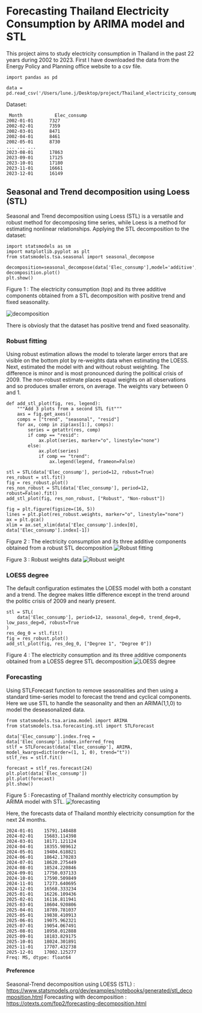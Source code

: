 # Forecasting Thailand Electricity Consumption by ARIMA model and STL

This project aims to study electricity consumption in Thailand in the past 22 years during 2002 to 2023. First I have downloaded the data from the Energy Policy and Planning office website to a csv file.

```
import pandas as pd

data = pd.read_csv('/Users/lune.j/Desktop/project/Thailand_electricity_consumption.csv');data
```
Dataset:
```
 Month	          Elec_consump
2002-01-01		7327
2002-02-01		7359
2002-03-01		8471
2002-04-01		8461
2002-05-01		8730
...	...	...
2023-08-01		17863
2023-09-01		17125
2023-10-01		17180
2023-11-01		16661
2023-12-01		16149
```


## Seasonal and Trend decomposition using Loess (STL)
Seasonal and Trend decomposition using Loess (STL) is a versatile and robust method for decomposing time series, while Loess is a method for estimating nonlinear relationships.
Applying the STL decomposition to the dataset:

```
import statsmodels as sm
import matplotlib.pyplot as plt
from statsmodels.tsa.seasonal import seasonal_decompose

decomposition=seasonal_decompose(data['Elec_consump'],model='additive',period=12)
decomposition.plot()
plt.show()
```

Figure 1 : The electricity consumption (top) and its three additive components obtained from a STL decomposition with positive trend and fixed seasonality.

![decomposition](https://github.com/jsutthida/Forecasting-Thailand-Electricity-Consumption-by-STL/assets/160230541/c909c738-e5bc-4d15-b98f-3307ca69b2ed)

There is obviosly that the dataset has positive trend and fixed seasonality.


### Robust fitting
Using robust estimation allows the model to tolerate larger errors that are visible on the bottom plot by re-weights data when estimating the LOESS. 
Next, estimated the model with and without robust weighting. The difference is minor and is most pronounced during the political crisis of 2009. The non-robust estimate places equal weights on all observations and so produces smaller errors, on average. The weights vary between 0 and 1.


```
def add_stl_plot(fig, res, legend):
    """Add 3 plots from a second STL fit"""
    axs = fig.get_axes()
    comps = ["trend", "seasonal", "resid"]
    for ax, comp in zip(axs[1:], comps):
        series = getattr(res, comp)
        if comp == "resid":
            ax.plot(series, marker="o", linestyle="none")
        else:
            ax.plot(series)
            if comp == "trend":
                ax.legend(legend, frameon=False)

stl = STL(data['Elec_consump'], period=12, robust=True)
res_robust = stl.fit()
fig = res_robust.plot()
res_non_robust = STL(data['Elec_consump'], period=12, robust=False).fit()
add_stl_plot(fig, res_non_robust, ["Robust", "Non-robust"])

fig = plt.figure(figsize=(16, 5))
lines = plt.plot(res_robust.weights, marker="o", linestyle="none")
ax = plt.gca()
xlim = ax.set_xlim(data['Elec_consump'].index[0], data['Elec_consump'].index[-1])
```

Figure 2 : The electricity consumption and its three additive components obtained from a robust STL decomposition
![Robust fitting](https://github.com/jsutthida/Forecasting-Thailand-Electricity-Consumption-by-STL/assets/160230541/7af89256-a7ea-4371-9a64-700ee0476179)

Figure 3 : Robust weights data
![Robust weight](https://github.com/jsutthida/Forecasting-Thailand-Electricity-Consumption-by-STL/assets/160230541/856a7ab6-bc00-4982-822f-75ddd51177e5)


### LOESS degree
The default configuration estimates the LOESS model with both a constant and a trend. The degree makes little difference except in the trend around the politic crisis of 2009 and nearly present.

```
stl = STL(
    data['Elec_consump'], period=12, seasonal_deg=0, trend_deg=0, low_pass_deg=0, robust=True
)
res_deg_0 = stl.fit()
fig = res_robust.plot()
add_stl_plot(fig, res_deg_0, ["Degree 1", "Degree 0"])
```

Figure 4 : The electricity consumption and its three additive components obtained from a LOESS degree STL decomposition
![LOESS degree](https://github.com/jsutthida/Forecasting-Thailand-Electricity-Consumption-by-STL/assets/160230541/57b47eed-83fa-4a00-9ac2-e0f6b991ab97)


### Forecasting
Using STLForecast function to remove seasonalities and then using a standard time-series model to forecast the trend and cyclical components.
Here we use STL to handle the seasonality and then an ARIMA(1,1,0) to model the deseasonalized data. 

```
from statsmodels.tsa.arima.model import ARIMA
from statsmodels.tsa.forecasting.stl import STLForecast

data['Elec_consump'].index.freq = data['Elec_consump'].index.inferred_freq
stlf = STLForecast(data['Elec_consump'], ARIMA, model_kwargs=dict(order=(1, 1, 0), trend="t"))
stlf_res = stlf.fit()

forecast = stlf_res.forecast(24)
plt.plot(data['Elec_consump'])
plt.plot(forecast)
plt.show()
```

Figure 5 : Forecasting of Thailand monthly electricity consumption by ARIMA model with STL.
![forecasting](https://github.com/jsutthida/Forecasting-Thailand-Electricity-Consumption-by-STL/assets/160230541/793440c3-2f8a-49c4-9b91-9d9bd2f75761)

Here, the forecasts data of Thailand monthly electricity consumption for the next 24 months.
```
2024-01-01    15791.148488
2024-02-01    15683.114398
2024-03-01    18171.121124
2024-04-01    18355.989612
2024-05-01    19404.618821
2024-06-01    18642.170283
2024-07-01    18620.275449
2024-08-01    18524.220846
2024-09-01    17750.037133
2024-10-01    17590.509849
2024-11-01    17273.640695
2024-12-01    16568.333234
2025-01-01    16226.109436
2025-02-01    16116.811941
2025-03-01    18604.920806
2025-04-01    18789.781037
2025-05-01    19838.410913
2025-06-01    19075.962321
2025-07-01    19054.067491
2025-08-01    18958.012888
2025-09-01    18183.829175
2025-10-01    18024.301891
2025-11-01    17707.432738
2025-12-01    17002.125277
Freq: MS, dtype: float64
```

#### Preference
Seasonal-Trend decomposition using LOESS (STL) : https://www.statsmodels.org/dev/examples/notebooks/generated/stl_decomposition.html
Forecasting with decomposition : https://otexts.com/fpp2/forecasting-decomposition.html

